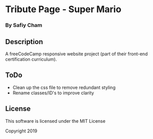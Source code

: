 # Tribute Page - Super Mario
### By Safiy Cham

## Description

A freeCodeCamp responsive website project (part of their front-end certification curriculum).

## ToDo
* Clean up the css file to remove redundant styling
* Rename classes/ID's to improve clarity

## License

This software is licensed under the MIT License

Copyright 2019